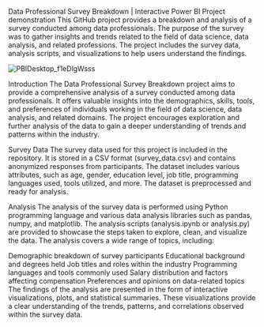 Data Professional Survey Breakdown | Interactive Power BI Project demonstration
This GitHub project provides a breakdown and analysis of a survey conducted among data professionals. The purpose of the survey was to gather insights and trends related to the field of data science, data analysis, and related professions. The project includes the survey data, analysis scripts, and visualizations to help users understand the findings.

![PBIDesktop_f1eDlgWsss](https://user-images.githubusercontent.com/31741271/236938126-5e6c9d79-e5d5-4bfd-ad51-4e8599a2442d.gif)

Introduction
The Data Professional Survey Breakdown project aims to provide a comprehensive analysis of a survey conducted among data professionals. It offers valuable insights into the demographics, skills, tools, and preferences of individuals working in the field of data science, data analysis, and related domains. The project encourages exploration and further analysis of the data to gain a deeper understanding of trends and patterns within the industry.

Survey Data
The survey data used for this project is included in the repository. It is stored in a CSV format (survey_data.csv) and contains anonymized responses from participants. The dataset includes various attributes, such as age, gender, education level, job title, programming languages used, tools utilized, and more. The dataset is preprocessed and ready for analysis.

Analysis
The analysis of the survey data is performed using Python programming language and various data analysis libraries such as pandas, numpy, and matplotlib. The analysis scripts (analysis.ipynb or analysis.py) are provided to showcase the steps taken to explore, clean, and visualize the data. The analysis covers a wide range of topics, including:

Demographic breakdown of survey participants
Educational background and degrees held
Job titles and roles within the industry
Programming languages and tools commonly used
Salary distribution and factors affecting compensation
Preferences and opinions on data-related topics
The findings of the analysis are presented in the form of interactive visualizations, plots, and statistical summaries. These visualizations provide a clear understanding of the trends, patterns, and correlations observed within the survey data.
